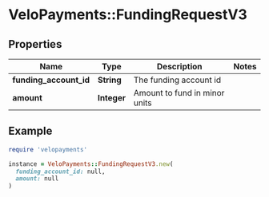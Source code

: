 # VeloPayments::FundingRequestV3

## Properties

| Name | Type | Description | Notes |
| ---- | ---- | ----------- | ----- |
| **funding_account_id** | **String** | The funding account id |  |
| **amount** | **Integer** | Amount to fund in minor units |  |

## Example

```ruby
require 'velopayments'

instance = VeloPayments::FundingRequestV3.new(
  funding_account_id: null,
  amount: null
)
```

